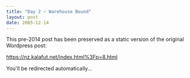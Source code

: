 ```yaml
---
title: "Day 2 – Warehouse Bound"
layout: post
date: 2005-12-14
---
```


This pre-2014 post has been preserved as a static version of the original Wordpress post:

https://nz.kalafut.net/index.html%3Fp=8.html

You'll be redirected automatically...

<head>
  <meta http-equiv="refresh" content="5;url=https://nz.kalafut.net/index.html%3Fp=8.html">
</head>

